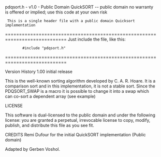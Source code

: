  pdqsort.h - v1.0 - Public Domain QuickSORT -- public domain
                    no warranty is offered or implied; use this code at your own risk

     This is a single header file with a public domain Quicksort implementation 

 ============================================================================
     Just include the file, like this:

            #include "pdqsort.h"

 ============================================================================

 Version History
        1.00  initial release

 This is the well-known sorting algorithm developed by C. A. R. Hoare. It is a comparison 
 sort and in this implementation, it is not a stable sort. Since the PDQSORT_SWAP is a macro
 it is possible to change it into a swap which can co-sort a dependent array (see example)

 LICENSE

 This software is dual-licensed to the public domain and under the following
 license: you are granted a perpetual, irrevocable license to copy, modify,
 publish, and distribute this file as you see fit.

 CREDITS
 Remi Dufour for the initial QuickSORT implementation (Public domain)

 Adapted by Gerben Voshol.
